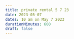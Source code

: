 ```yaml
---
title: private rental 5 7 23
date: 2023-05-07
dates: 10 am on May 7 2023
durationMinutes: 600
draft: false
---
```

